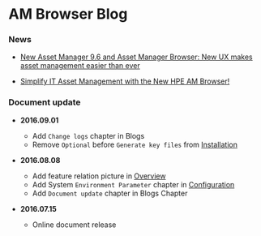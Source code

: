 # AM Browser Blog

### News

- [New Asset Manager 9.6 and Asset Manager Browser: New UX makes asset management easier than ever](http://community.hpe.com/t5/IT-Service-Management/New-Asset-Manager-9-6-and-Asset-Manager-Browser-New-UX-makes/ba-p/6877256#.V4QgqvkrKM8 )

- [Simplify IT Asset Management with the New HPE AM Browser!](http://community.hpe.com/t5/IT-Service-Management/Simplify-IT-Asset-Management-with-the-New-HPE-AM-Browser/ba-p/6875562)



### Document update

- **2016.09.01**

    - Add `Change logs` chapter in Blogs
    - Remove `Optional` before `Generate key files` from [Installation](start/installation/#installation-of-am-rest-service-for-the-first-time)

- **2016.08.08**

    - Add feature relation picture in [Overview](/#features)
    - Add System `Environment Parameter` chapter in [Configuration](start/configuration/#environment-parameters)
    - Add `Document update` chapter in Blogs Chapter

- **2016.07.15**

    - Online document release